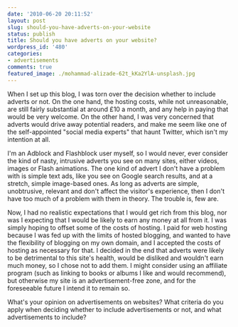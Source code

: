 ```yaml
---
date: '2010-06-20 20:11:52'
layout: post
slug: should-you-have-adverts-on-your-website
status: publish
title: Should you have adverts on your website?
wordpress_id: '480'
categories:
- advertisements
comments: true
featured_image: ./mohammad-alizade-62t_kKa2YlA-unsplash.jpg
---
```


When I set up this blog, I was torn over the decision whether to include adverts or not. On the one hand, the hosting costs, while not unreasonable, are still fairly substantial at around £10 a month, and any help in paying that would be very welcome. On the other hand, I was very concerned that adverts would drive away potential readers, and make me seem like one of the self-appointed "social media experts" that haunt Twitter, which isn't my intention at all.

I'm an Adblock and Flashblock user myself, so I would never, ever consider the kind of nasty, intrusive adverts you see on many sites, either videos, images or Flash animations. The one kind of advert I don't have a problem with is simple text ads, like you see on Google search results, and at a stretch, simple image-based ones. As long as adverts are simple, unobtrusive, relevant and don't affect the visitor's experience, then I don't have too much of a problem with them in theory. The trouble is, few are.

Now, I had no realistic expectations that I would get rich from this blog, nor was I expecting that I would be likely to earn any money at all from it. I was simply hoping to offset some of the costs of hosting. I paid for web hosting because I was fed up with the limits of hosted blogging, and wanted to have the flexibility of blogging on my own domain, and I accepted the costs of hosting as necessary for that. I decided in the end that adverts were likely to be detrimental to this site's health, would be disliked and wouldn't earn much money, so I chose not to add them. I might consider using an affiliate program (such as linking to books or albums I like and would recommend), but otherwise my site is an advertisement-free zone, and for the foreseeable future I intend it to remain so.

What's your opinion on advertisements on websites? What criteria do you apply when deciding whether to include advertisements or not, and what advertisements to include?
